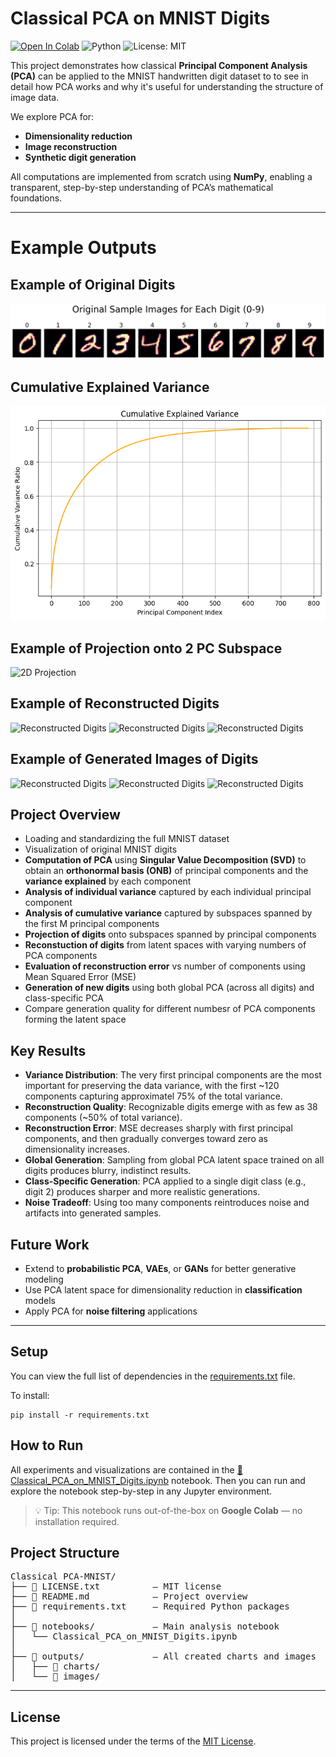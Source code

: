 # Classical PCA on MNIST Digits
[![Open In Colab](https://colab.research.google.com/assets/colab-badge.svg)](https://colab.research.google.com/github/your_username/PCA-MNIST/blob/main/PCA_on_MNIST_Digits.ipynb)
![Python](https://img.shields.io/badge/Python-3.8%2B-blue)
![License: MIT](https://img.shields.io/badge/License-MIT-yellow.svg)

This project demonstrates how classical **Principal Component Analysis (PCA)** can be applied to the MNIST handwritten digit dataset to to see in detail how PCA works and why it's useful for understanding the structure of image data.

We explore PCA for:
- **Dimensionality reduction**
- **Image reconstruction**
- **Synthetic digit generation**

All computations are implemented from scratch using **NumPy**, enabling a transparent, step-by-step understanding of PCA’s mathematical foundations.

---

# Example Outputs
## Example of Original Digits
![Sample Digits](./outputs/images/original_digits_sample.png)

## Cumulative Explained Variance
![PCA Variance](./outputs/charts/cumulative_explained_variance.png)

## Example of Projection onto 2 PC Subspace
![2D Projection](.outputs/charts/projection_on_2_pc.png)

## Example of Reconstructed Digits
![Reconstructed Digits](.outputs/images/reconstruction_from_8_pc.png)
![Reconstructed Digits](.outputs/images/reconstruction_from_38_pc.png)
![Reconstructed Digits](.outputs/images/reconstruction_from_120_pc.png)

## Example of Generated Images of Digits
![Reconstructed Digits](.outputs/images/digit2_generated_from_2_pc.png)
![Reconstructed Digits](.outputs/images/digit2_generated_from_4_pc.png)
![Reconstructed Digits](.outputs/images/digit2_generated_from_8_pc.png)

## Project Overview
- Loading and standardizing the full MNIST dataset
- Visualization of original MNIST digits
- **Computation of PCA** using **Singular Value Decomposition (SVD)** to obtain an **orthonormal basis (ONB)** of principal components and the **variance explained** by each component
- **Analysis of individual variance** captured by each individual principal component
- **Analysis of cumulative variance** captured by subspaces spanned by the first M principal components
- **Projection of digits** onto subspaces spanned by principal components
- **Reconstuction of digits** from latent spaces with varying numbers of PCA components
- **Evaluation of reconstruction error** vs number of components using  Mean Squared Error (MSE) 
- **Generation of new digits** using both global PCA (across all digits) and class-specific PCA
- Compare generation quality for different numbesr of PCA components forming the latent space

## Key Results
- **Variance Distribution**: The very first principal components are the most important for preserving the data variance, with the first ~120 components capturing approximatel 75% of the total variance.
- **Reconstruction Quality**: Recognizable digits emerge with as few as 38 components (~50% of total variance).
- **Reconstruction Error**: MSE decreases sharply with first principal components, and then gradually converges toward zero as dimensionality increases.
- **Global Generation**: Sampling from global PCA latent space trained on all digits produces blurry, indistinct results.
- **Class-Specific Generation**: PCA applied to a single digit class (e.g., digit 2) produces sharper and more realistic generations.
- **Noise Tradeoff**: Using too many components reintroduces noise and artifacts into generated samples.

## Future Work
- Extend to **probabilistic PCA**, **VAEs**, or **GANs** for better generative modeling
- Use PCA latent space for dimensionality reduction in **classification** models
- Apply PCA for **noise filtering** applications

---

## Setup
You can view the full list of dependencies in the [requirements.txt](./requirements.txt) file.

To install:

```
pip install -r requirements.txt
```

## How to Run
All experiments and visualizations are contained in the [📓 Classical_PCA_on_MNIST_Digits.ipynb](./PCA_on_MNIST_Digits.ipynb) notebook. Then you can run and explore the notebook step-by-step in any Jupyter environment.
> 💡 Tip: This notebook runs out-of-the-box on **Google Colab** — no installation required.

## Project Structure
<pre>
Classical PCA-MNIST/
├── 📄 LICENSE.txt          — MIT license
├── 📄 README.md            — Project overview
├── 📄 requirements.txt     — Required Python packages
│
├── 📁 notebooks/           — Main analysis notebook
│   └── Classical_PCA_on_MNIST_Digits.ipynb
│
├── 📁 outputs/             — All created charts and images
│   ├── 📁 charts/
│   └── 📁 images/
</pre>

---

## License

This project is licensed under the terms of the [MIT License](./LICENSE.txt).

